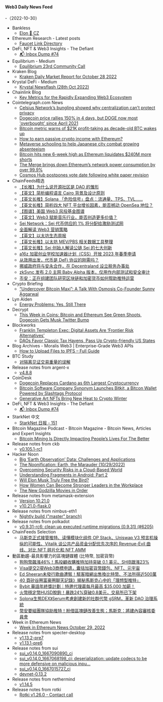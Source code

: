 #### Web3 Daily News Feed
-（2022-10-30）

- Bankless
  - [Elon 🤝 CZ](https://newsletter.banklesshq.com/p/elon-cz)
- Ethereum Research - Latest posts
  - [Faucet Link Directory](https://ethresear.ch/t/faucet-link-directory/12670/19)
- DeFi, NFT & Web3 Insights - The Defiant
  - [📬 Inbox Dump #74](https://newsletter.thedefiant.io/p/inbox-dump-74)
- Equilibrium - Medium
  - [Equilibrium 23rd Community Call](https://medium.com/equilibrium-eosdt/equilibrium-23rd-community-call-9969041ec46?source=rss----57df018d3ce6---4)
- Kraken Blog
  - [Kraken Daily Market Report for October 28 2022](https://blog.kraken.com/post/15966/kraken-daily-market-report-for-october-28-2022/)
- Krystal DeFi - Medium
  - [Krystal Newsflash (28th Oct 2022)](https://blog.krystal.app/krystal-newsflash-28th-oct-2022-bb228fb738f4?source=rss----c50893e2a0ed---4)
- Chainlink Blog
  - [Key Metrics for the Rapidly Expanding Web3 Ecosystem](https://blog.chain.link/web3-metrics/)
- Cointelegraph.com News
  - [Celsius Network’s bungling showed why centralization can’t protect privacy](https://cointelegraph.com/news/celsius-network-s-bungling-shows-why-centralization-can-t-protect-privacy)
  - [Dogecoin price rallies 150% in 4 days, but DOGE now most 'overbought' since April 2021](https://cointelegraph.com/news/dogecoin-price-rallies-150-in-4-days-but-doge-now-most-overbought-since-april-2021)
  - [Bitcoin metric warns of $21K profit-taking as decade-old BTC wakes up](https://cointelegraph.com/news/bitcoin-metric-warns-of-21k-profit-taking-as-decade-old-btc-wakes-up)
  - [How to earn passive crypto income with Ethereum?](https://cointelegraph.com/news/how-to-earn-passive-crypto-income-with-ethereum)
  - [Metaverse schooling to help Japanese city combat growing absenteeism](https://cointelegraph.com/news/metaverse-schooling-to-help-japanese-city-combat-growing-absenteeism)
  - [Bitcoin hits new 6-week high as Ethereum liquidates $240M more shorts](https://cointelegraph.com/news/bitcoin-hits-new-6-week-high-as-ethereum-liquidates-240m-more-shorts)
  - [The Merge brings down Ethereum’s network power consumption by over 99.9%](https://cointelegraph.com/news/the-merge-brings-down-ethereum-s-network-power-consumption-by-over-99-9)
  - [Cosmos Hub postpones vote date following white paper revision](https://cointelegraph.com/news/cosmos-hub-postpones-vote-date-following-white-paper-revision)
- ChainFeeds精选
  - [【长推】为什么说开源社区是 DAO 的雏形](https://twitter.com/BinaryHB/status/1586310644965392386)
  - [【英文】简析编程语言 Cairo 背景及设计原则](https://medium.com/@pban/demystifying-cairo-white-paper-part-i-b71976ad0108)
  - [【英文长推】Solana 「危险信号」盘点：流通量、TPS、TVL......](https://twitter.com/Justin_Bons/status/1586032372193013760)
  - [【英文长推】简析四大 NFT 平台增长因素，能否撼动 OpenSea 地位？](https://twitter.com/JRossTreacher/status/1585926858549305345)
  - [【图谱】美国 Web3 风投基金图谱](https://airtable.com/shrpPDeuSTZxZOBxe/tbljuGRj98bADFSPa)
  - [【英文】Web3 赋能音乐行业，能否创造更多价值？](https://makingweb3real.substack.com/p/music-x-web3-why-direct-engagement)
  - [Sei Network：Sei 代币供应的 1% 将分配给激励测试网](https://twitter.com/SeiNetwork/status/1586102864295829504)
  - [全面解读 Web3 营销策略](https://www.theblockbeats.info/news/32301)
  - [【英文】以太坊生态周报](https://weekinethereumnews.com/week-in-ethereum-news-october-29-2022/)
  - [【英文长推】以太坊 MEV/PBS 相关数据工具整理](https://twitter.com/sui414/status/1586116440607711232)
  - [【英文长推】Sei 创始人解读公链 Sei 的七大创新](https://twitter.com/jayendra_jog/status/1585792979834351616)
  - [a16z 加密创业学校加速器计划（CSS）开放 2023 年春季申请](https://az.swoogo.com/a16zcryptostartupschool)
  - [从效用出发，代币是 DeFi 协议的刚需吗？](https://www.techflowpost.com/article/1557)
  - [挪威政府将与安永合作，在 Decentraland 设立税务办事处](https://www.coindesk.com/web3/2022/10/26/norway-steps-into-metaverse-with-decentraland-tax-office/)
  - [zkSync 发布 2.0 主网 Baby Alpha 版本，仅用作内部测试和安全审计](https://twitter.com/zksync/status/1586053698672656384)
  - [币安：正在组建团队研究区块链和加密货币如何帮助推特运营](https://www.reuters.com/technology/crypto-exchange-binance-musks-co-investor-help-twitter-with-blockchain-2022-10-28/)
- Crypto Briefing
  - [“Undercover Bitcoin Maxi”: A Talk With Osmosis Co-Founder Sunny Aggarwal](https://cryptobriefing.com/undercover-bitcoin-maxi-a-talk-with-osmosis-co-founder-sunny-aggarwal/?utm_source=feed&utm_medium=rss)
- Lyn Alden
  - [Energy Problems: Yes, Still There](https://www.lynalden.com/energy-problems/)
- Decrypt
  - [This Week in Coins: Bitcoin and Ethereum See Green Shoots, Dogecoin Gets Musk Twitter Bump](https://decrypt.co/113130/this-week-in-coins-bitcoin-and-ethereum-see-green-shoots-dogecoin-gets-musk-twitter-bump)
- Blockworks
  - [Franklin Templeton Exec: Digital Assets Are ‘Frontier Risk Alternatives’](https://blockworks.co/franklin-templeton-exec-digital-assets-are-frontier-risk-alternatives/)
  - [DAOs Favor Classic Tax Havens, Pass Up Crypto-friendly US States](https://blockworks.co/daos-favor-classic-tax-havens-passing-up-crypto-friendly-us-states/)
- Blog Archives - Moralis Web3 | Enterprise-Grade Web3 APIs
  - [How to Upload Files to IPFS – Full Guide](https://moralis.io/how-to-upload-files-to-ipfs-full-guide/)
- BTC Study
  - [对隔离见证交易重量的误解](https://www.btcstudy.org/2022/10/29/misconceptions-about-segwit-vbytes/)
- Release notes from argent-x
  - [v4.8.8](https://github.com/argentlabs/argent-x/releases/tag/v4.8.8)
- CoinDesk
  - [Dogecoin Replaces Cardano as 6th Largest Cryptocurrency](https://www.coindesk.com/business/2022/10/29/dogecoin-replaces-cardano-as-6th-largest-cryptocurrency/?utm_medium=referral&utm_source=rss&utm_campaign=headlines)
  - [Bitcoin Software Company Synonym Launches Bitkit, a Bitcon Wallet Powered by Slashtags Protocol](https://www.coindesk.com/tech/2022/10/29/bitcoin-software-company-synonym-launches-bitkit-a-bitcon-wallet-powered-by-slashtags-protocol/?utm_medium=referral&utm_source=rss&utm_campaign=headlines)
  - [Generative Art NFTs Bring New Heat to Crypto Winter](https://www.coindesk.com/web3/2022/10/29/generative-art-nfts-bring-new-heat-to-crypto-winter/?utm_medium=referral&utm_source=rss&utm_campaign=headlines)
- DeFi, NFT & Web3 Insights - The Defiant
  - [📬 Inbox Dump #74](https://newsletter.thedefiant.io/p/inbox-dump-74)
- StarkNet 中文
  - [StarkNet 日报 - 151](https://starknetzh.substack.com/p/starknet-151)
- Bitcoin Magazine Podcast - Bitcoin Magazine - Bitcoin News, Articles and Expert Insights
  - [Bitcoin Mining Is Directly Impacting People’s Lives For The Better](https://bitcoinmagazine.com/culture/bitcoin-mining-is-helping-people-in-africa)
- Release notes from ckb
  - [v0.105.1-rc1](https://github.com/nervosnetwork/ckb/releases/tag/v0.105.1-rc1)
- Hacker Noon
  - [Big ‘Earth Observation’ Data: Challenges and Applications](https://hackernoon.com/big-earth-observation-data-challenges-and-applications?source=rss)
  - [The Noonification: Earth, the Marauder (10/29/2022)](https://hackernoon.com/10-29-2022-noonification?source=rss)
  - [Overcoming Security Risks in a Cloud-Based World](https://hackernoon.com/overcoming-security-risks-in-a-cloud-based-world?source=rss)
  - [Understanding Fragments in Android: Part 2](https://hackernoon.com/understanding-fragments-in-android-part-2?source=rss)
  - [Will Elon Musk Truly Free the Bird?](https://hackernoon.com/will-elon-musk-truly-free-the-bird?source=rss)
  - [How Women Can Become Stronger Leaders in the Workplace](https://hackernoon.com/how-women-can-become-stronger-leaders-in-the-workplace?source=rss)
  - [The New Godzilla Movies in Order](https://hackernoon.com/the-new-godzilla-movies-in-order?source=rss)
- Release notes from metamask-extension
  - [Version 10.21.0](https://github.com/MetaMask/metamask-extension/releases/tag/v10.21.0)
  - [v10.21.0-flask.0](https://github.com/MetaMask/metamask-extension/releases/tag/v10.21.0-flask.0)
- Release notes from nimbus-eth1
  - [Nightly build ("master" branch)](https://github.com/status-im/nimbus-eth1/releases/tag/nightly)
- Release notes from polkadot
  - [v0.9.31-rc6: clean up executed runtime migrations (0.9.31) (#6205)](https://github.com/paritytech/polkadot/releases/tag/v0.9.31-rc6)
- ChainFeeds Selection
  - [马斯克正式接管推特、读懂模块化组件 OP Stack、Uniswap V3 预言机操纵的可能性、Vitalik 谈公共产品资金分配优先次序的 Revenue-Evil 曲线、对比 NFT 碎片化和 NFT AMM](https://chainfeeds.substack.com/p/op-stackuniswap-v3-vitalik-revenue)
- 動區動趨-最具影響力的區塊鏈媒體 (比特幣, 加密貨幣)
  - [狗狗幣飆漲46%！馬投顧收購推特加持突破 0.1 美元、SHIB跟漲23%](https://www.blocktempo.com/doge-soared-46-and-returned-to-0-1-after-musks-twitter-acquisition/)
  - [Visa提交2項Web3商標申請，囊括加密貨幣錢包、NFT、元宇宙](https://www.blocktempo.com/visa-files-two-trademark-applications-for-crypto-wallets-nft-and-metaverse/)
  - [Ed Sheeran未發行歌曲遭駭！駭客暗網出售換比特幣、不法所得近500萬](https://www.blocktempo.com/ed-sheeran-unreleased-music-was-hacked-in-exchange-for-btc/)
  - [40 頁矽谷圈富豪圈聊天記錄》揭秘馬斯克心中的「理想型推特」](https://www.blocktempo.com/elon-musks-idealized-twitter/)
  - [Bybit 華語年終獎計劃｜特邀代理贏每月最高 $35,000 加薪！](https://www.blocktempo.com/bybit-blte45c20fa56e6dab0/)
  - [火幣穩定幣HUSD脫鉤！暴跌24%穿破0.8美元，交易所已下架](https://www.blocktempo.com/husd-depegs-again-the-price-falls-by-24-percent-within-24-hours/)
  - [Solona生態DEX》Serum考慮創建新的社群代幣 gSRM，革新 DAO 治理系統](https://www.blocktempo.com/solana-based-dex-serum-is-considering-to-create-a-new-community-token-gsrm/)
  - [幣安要組團隊協助推特！盼借區塊鏈改善生態；馬斯克：將建內容審核委員會](https://www.blocktempo.com/binance-will-help-elon-to-fight-against-twitter-bots-the-cex-confirmed/)
- Week in Ethereum News
  - [Week in Ethereum News  October 29, 2022](https://weekinethereumnews.com/week-in-ethereum-news-october-29-2022/)
- Release notes from specter-desktop
  - [v1.13.2-pre7](https://github.com/cryptoadvance/specter-desktop/releases/tag/v1.13.2-pre7)
  - [v1.13.1-pre6](https://github.com/cryptoadvance/specter-desktop/releases/tag/v1.13.1-pre6)
- Release notes from sui
  - [sui_v0.14.0_1667090890_ci](https://github.com/MystenLabs/sui/releases/tag/sui_v0.14.0_1667090890_ci)
  - [sui_v0.14.0_1667068198_ci: deserialization: update codecs to be more defensive on malicious inpu…](https://github.com/MystenLabs/sui/releases/tag/sui_v0.14.0_1667068198_ci)
  - [sui_v0.14.0_1667015727_ci](https://github.com/MystenLabs/sui/releases/tag/sui_v0.14.0_1667015727_ci)
  - [devnet-0.13.2](https://github.com/MystenLabs/sui/releases/tag/devnet-0.13.2)
- Release notes from nethermind
  - [v1.14.5](https://github.com/NethermindEth/nethermind/releases/tag/1.14.5)
- Release notes from rotki
  - [Rotki v1.26.0 - Contact call](https://github.com/rotki/rotki/releases/tag/v1.26.0)
